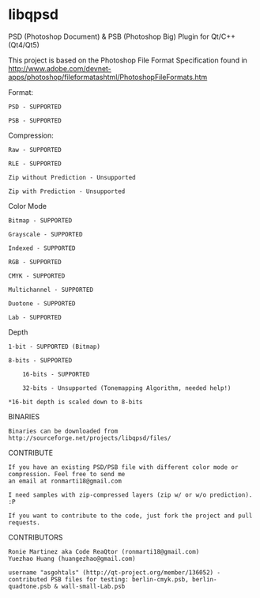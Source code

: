 libqpsd
=======

PSD (Photoshop Document) & PSB (Photoshop Big) Plugin for Qt/C++ (Qt4/Qt5)


This project is based on the Photoshop File Format Specification found in http://www.adobe.com/devnet-apps/photoshop/fileformatashtml/PhotoshopFileFormats.htm

Format:

	PSD - SUPPORTED
	
	PSB - SUPPORTED
	
Compression:

	Raw - SUPPORTED

	RLE - SUPPORTED

	Zip without Prediction - Unsupported

	Zip with Prediction - Unsupported
	
Color Mode

	Bitmap - SUPPORTED

	Grayscale - SUPPORTED

	Indexed - SUPPORTED

	RGB - SUPPORTED

	CMYK - SUPPORTED

	Multichannel - SUPPORTED

	Duotone - SUPPORTED

	Lab - SUPPORTED
	
Depth

	1-bit - SUPPORTED (Bitmap)
	
	8-bits - SUPPORTED
	
    	16-bits - SUPPORTED
    	
    	32-bits - Unsupported (Tonemapping Algorithm, needed help!)
	
	*16-bit depth is scaled down to 8-bits
	

BINARIES

	Binaries can be downloaded from http://sourceforge.net/projects/libqpsd/files/

CONTRIBUTE

	If you have an existing PSD/PSB file with different color mode or compression. Feel free to send me
	an email at ronmarti18@gmail.com
	
	I need samples with zip-compressed layers (zip w/ or w/o prediction). :P
	
	If you want to contribute to the code, just fork the project and pull requests.

CONTRIBUTORS

	Ronie Martinez aka Code ReaQtor (ronmarti18@gmail.com)
	Yuezhao Huang (huangezhao@gmail.com)
	
	username "asgohtals" (http://qt-project.org/member/136052) - contributed PSB files for testing: berlin-cmyk.psb, berlin-quadtone.psb & wall-small-Lab.psb

	
